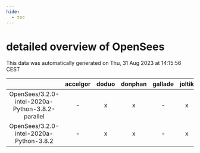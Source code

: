 ```yaml
---
hide:
  - toc
---
```


detailed overview of OpenSees
=============================


This data was automatically generated on Thu, 31 Aug 2023 at 14:15:56 CEST  

| |accelgor|doduo|donphan|gallade|joltik|skitty|swalot|victini|
| :---: | :---: | :---: | :---: | :---: | :---: | :---: | :---: | :---: |
|OpenSees/3.2.0-intel-2020a-Python-3.8.2-parallel|-|x|x|-|x|x|x|x|
|OpenSees/3.2.0-intel-2020a-Python-3.8.2|-|x|x|-|x|x|x|x|
